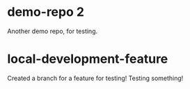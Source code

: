 # demo-repo 2

Another demo repo, for testing.

# local-development-feature

Created a branch for a feature for testing!
Testing something!
